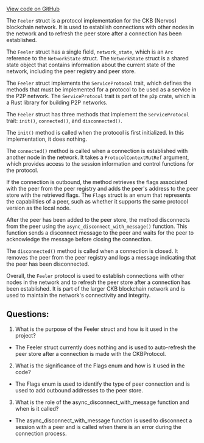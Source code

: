 [View code on GitHub](https://github.com/nervosnetwork/ckb/network/src/protocols/feeler.rs)

The `Feeler` struct is a protocol implementation for the CKB (Nervos) blockchain network. It is used to establish connections with other nodes in the network and to refresh the peer store after a connection has been established. 

The `Feeler` struct has a single field, `network_state`, which is an `Arc` reference to the `NetworkState` struct. The `NetworkState` struct is a shared state object that contains information about the current state of the network, including the peer registry and peer store.

The `Feeler` struct implements the `ServiceProtocol` trait, which defines the methods that must be implemented for a protocol to be used as a service in the P2P network. The `ServiceProtocol` trait is part of the `p2p` crate, which is a Rust library for building P2P networks.

The `Feeler` struct has three methods that implement the `ServiceProtocol` trait: `init()`, `connected()`, and `disconnected()`. 

The `init()` method is called when the protocol is first initialized. In this implementation, it does nothing.

The `connected()` method is called when a connection is established with another node in the network. It takes a `ProtocolContextMutRef` argument, which provides access to the session information and control functions for the protocol. 

If the connection is outbound, the method retrieves the flags associated with the peer from the peer registry and adds the peer's address to the peer store with the retrieved flags. The `Flags` struct is an enum that represents the capabilities of a peer, such as whether it supports the same protocol version as the local node. 

After the peer has been added to the peer store, the method disconnects from the peer using the `async_disconnect_with_message()` function. This function sends a disconnect message to the peer and waits for the peer to acknowledge the message before closing the connection.

The `disconnected()` method is called when a connection is closed. It removes the peer from the peer registry and logs a message indicating that the peer has been disconnected.

Overall, the `Feeler` protocol is used to establish connections with other nodes in the network and to refresh the peer store after a connection has been established. It is part of the larger CKB blockchain network and is used to maintain the network's connectivity and integrity.
## Questions: 
 1. What is the purpose of the Feeler struct and how is it used in the project?
- The Feeler struct currently does nothing and is used to auto-refresh the peer store after a connection is made with the CKBProtocol.
2. What is the significance of the Flags enum and how is it used in the code?
- The Flags enum is used to identify the type of peer connection and is used to add outbound addresses to the peer store.
3. What is the role of the async_disconnect_with_message function and when is it called?
- The async_disconnect_with_message function is used to disconnect a session with a peer and is called when there is an error during the connection process.
